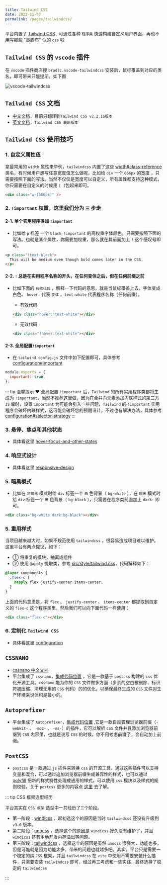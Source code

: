 ```yaml
---
title: Tailwind CSS
date: 2022-11-07
permalink: /pages/tailwindcss/
---
```


平台内置了 [Tailwind CSS](https://tailwindcss.com/docs/installation) , 可通过各种 `程序类` 快速构建自定义用户界面，再也不用写那些 "裹脚布" 似的 `css` 啦

## `Tailwind CSS` 的 `vscode` 插件

在 `vscode` 插件商店搜 `bradlc.vscode-tailwindcss` 安装后，鼠标覆盖到对应的类名，即可带来只能提示，如下图

![vscode-tailwindcss](~@alias/img/guide/vscode-tailwindcss.png)

## `Tailwind CSS` 文档

- [中文文档](https://www.tailwindcss.cn/docs)，目前只翻译到`Tailwind CSS v2.2.16版本`
- [英文文档](https://tailwindcss.com/docs)，`Tailwind CSS 最新版本`

## `Tailwind CSS` 使用技巧

### 1. 自定义属性值

拿最常用的 `width` 属性来举例，`tailwindcss` 内置了这些 [width#class-reference](https://tailwindcss.com/docs/width#class-reference) 类名，有时候用户想写任意宽度值怎么做呢，比如给 `div` 一个 `666px` 的宽度 ，只需要按照下面的写法。当然不仅仅是宽度可以自定义，所有属性都支持这种模式，你只需要在自定义的时候用 `[ ]`包起来即可。

```html
<div class="w-[666px]" />
```

### 2. `!important` 权重，这里我们分为 `三` 步走

#### 2-1. 单个实用程序类加 `!important`

- 比如给 `p` 标签 一个 `black !important` 的高权重字体颜色，只需要按照下面的写法。也就是某个属性，你需要加权重，那么就在其前面加上 `!` 这个感叹号即可。

```html
<p class="!text-black">
  This will be medium even though bold comes later in the CSS.
</p>
```

#### 2-2. `!` 总是在实用程序名称的开头，在任何变体之后，但在任何前缀之前

- 比如下面的 `有效代码` ，解释一下代码的意思，就是当鼠标覆盖上去，字体变成白色。 `hover:` 代表 `变体` ，`text-white` 代表程序名称（任何前缀）。

  - 有效代码

  ```html
  <div class="hover:!text-white"></div>
  ```

  - 无效代码

  ```html
  <div class="!hover:text-white"></div>
  ```

#### 2-3. 全局配置`!important`

- 在 `tailwind.config.js` 文件中如下配置即可，具体参考 [configuration#important](https://tailwindcss.com/docs/configuration#important)

```js
module.exports = {
  important: true,
};
```

::: tip 温馨提示 ❤️
全局配置 `!important` 后，`Tailwind` 的所有实用程序类都将生成为 `!important`，当然不推荐这里做，因为在合并向元素添加内联样式的第三方 `JS` 库时，设置 `important` 为可能会引入一些问题，`Tailwind` 的 `!important` 实用程序会破坏内联样式，这可能会破坏您的预期设计，不过也有解决办法，具体参考 [configuration#selector-strategy](https://tailwindcss.com/docs/configuration#selector-strategy)
:::

### 3. 悬停、焦点和其他状态

- 具体看这里 [hover-focus-and-other-states](https://tailwindcss.com/docs/hover-focus-and-other-states)

### 4. 响应式设计

- 具体看这里 [responsive-design](https://tailwindcss.com/docs/responsive-design)

### 5. 暗黑模式

- 比如在 `非暗黑` 模式时给 `div` 标签一个 `白` 色背景（ `bg-white` ），在 `暗黑` 模式时给 `div` 标签一个 `黑` 色背景（ `bg-black` ），只需要在程序类前面加上 `dark:` 即可。

```html
<div class="bg-white dark:bg-black"></div>
```

### 5. 重用样式

当项目越来越大时，如果不规范使用 `tailwindcss` ，很容易造成项目难以维护。这里平台有两点提议，如下：

- ① 将重复的模块，抽离成组件
- ② 使用 `@apply` 提取类，参考 [src/style/tailwind.css](https://gitee.com/yiming_chang/vue-pure-admin/blob/main/src/style/tailwind.css#L5)，代码解释如下：

```css
@layer components {
  .flex-c {
    @apply flex justify-center items-center;
  }
}
```

上面的代码意思是，将 `flex` 、 `justify-center` 、 `items-center` 都提取到自定义的 `flex-c` 这个程序类里，然后我们可以向下面代码一样使用：

```html
<div class="flex-c"></div>
```

### 6. 定制化 `Tailwind CSS`

- 具体看这里 [configuration](https://tailwindcss.com/docs/configuration)

## `CSSNANO`

- [cssnano 中文文档](https://www.cssnano.cn/)
- 平台集成了 `cssnano`，[集成代码位置](https://gitee.com/yiming_chang/pure-admin-thin/blob/main/postcss.config.js#L6) ，它是一款基于 `postcss` 构建的 `css` 优化开源工具。`cssnano` 能为你的 `CSS` 文件做多方面（多余的空白被删除、标识符被压缩、清理无用的 `CSS` 代码）的的优化，以确保最终生成的 `CSS` 文件对生产环境来说体积是最小的。

## `Autoprefixer`

- 平台集成了 `Autoprefixer`，[集成代码位置](https://gitee.com/yiming_chang/pure-admin-thin/blob/main/postcss.config.js#L5) ,它是一款自动管理浏览器前缀（`-webkit-` 、 `-moz-` 、 `-ms-`）的插件，它可以解析 `CSS` 文件并且添加浏览器前缀到 `CSS` 内容里，也就是说写 `CSS` 的时候，你不用考虑前缀了，会自动加上前缀。

## `PostCSS`

- `postcss` 是一款通过 `js` 插件来转换 `css` 的开源工具，通过这些插件可以支持变量和混合，可以通过追加浏览器前缀生成兼容性的样式，也可以通过 [polyfill](https://zhuanlan.zhihu.com/p/71640183) 把新的样式特性处理成通用的样式，可以使用 `css` 模块以及样式的规则校验，关于 `postcss` 更多的内容点 [这里](https://github.com/postcss/postcss/blob/main/docs/README-cn.md) 去了解。

::: tip CSS 框架选型经历

平台其实在 `CSS 框架` 选型中一共经历了`三`个阶段。

- 第一阶段：[windicss](https://windicss.org) ，起初选这个的原因是当时 `tailwindcss` 还没有升级到 `v3.0` 版本。
- 第二阶段：[unocss](https://github.com/unocss/unocss) ，选择这个的原因是 `windicss` 好久没有维护了，并且 `windicss` 还有本地开发内存溢出等问题。
- 第三阶段：[tailwindcss](https://tailwindcss.com/docs/installation) ，选择这个的原因是虽然 `unocss` 很强大，功能也多，但是可能就是因为功能太多，带来的问题也就越多吧。其实，平台只是需要一个稳定的纯 `CSS` 框架，并且 `tailwindcss` 在 `vite` 中使用不需要安装什么插件，只需要安装 `tailwindcss` 即可，经过再三考虑和一些实践，最终选择了稳定的 `tailwindcss`

:::
